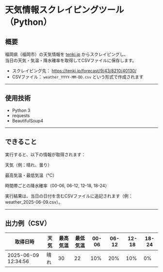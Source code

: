 # 天気情報スクレイピングツール（Python）

## 概要

福岡県（福岡市）の天気情報を [tenki.jp](https://tenki.jp/) からスクレイピングし、  
当日の天気・気温・降水確率を取得してCSVファイルに保存します。

- スクレイピング先： https://tenki.jp/forecast/9/43/8210/40130/
- CSVファイル： `weather_YYYY-MM-DD.csv` という形式で作成されます

---

## 使用技術

- Python 3
- requests
- BeautifulSoup4

---
## できること
実行すると、以下の情報が取得されます：

天気（例：晴れ、曇り）

最高気温・最低気温（℃）

時間帯ごとの降水確率（00-06, 06-12, 12-18, 18-24）

実行結果は、当日の日付を含むCSVファイルに追記されます（例：weather_2025-06-09.csv）。

---
## 出力例（CSV）
| 取得日時                | 天気 | 最高気温 | 最低気温 | 00-06 | 06-12 | 12-18 | 18-24 |
| ------------------- | -- | ---- | ---- | ----- | ----- | ----- | ----- |
| 2025-06-09 12:34:56 | 晴れ | 30   | 22   | 10%   | 20%   | 10%   | 0%    |


